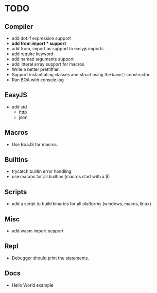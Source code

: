 # TODO

## Compiler
- add dot.if expression support
- **add from import * support**
- add from, import as support to easyjs imports.
- add require keyword
- add named arguments support
- add litteral array support for macros.
- Write a better prettiffier.
- Support instantiating classes and struct using the `Name()` constructor.
- Run BOA with console.log

## EasyJS
- add std
    - http
    - json

## Macros
- Use BoaJS for macros.

## Builtins
- trycatch builtin error handling
- use macros for all builtins (macros start with a $)

## Scripts
- add a script to build binaries for all platforms (windows, macos, linux).

## Misc
- add wasm import support

## Repl
- Debugger should print the statements.

## Docs
- Hello World example